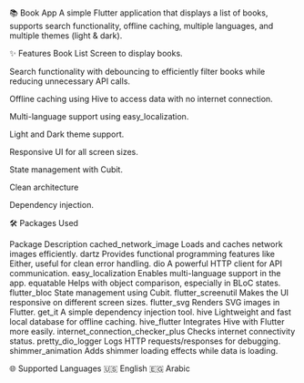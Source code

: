 📚 Book App
A simple Flutter application that displays a list of books, supports search functionality, offline caching, multiple languages, and multiple themes (light & dark).

✨ Features
Book List Screen to display books.

Search functionality with debouncing to efficiently filter books while reducing unnecessary API calls.

Offline caching using Hive to access data with no internet connection.

Multi-language support using easy_localization.

Light and Dark theme support.

Responsive UI for all screen sizes.

State management with Cubit.

Clean architecture

Dependency injection.


🛠️ Packages Used

Package	Description
cached_network_image	Loads and caches network images efficiently.
dartz	Provides functional programming features like Either, useful for clean error handling.
dio	A powerful HTTP client for API communication.
easy_localization	Enables multi-language support in the app.
equatable	Helps with object comparison, especially in BLoC states.
flutter_bloc	State management using Cubit.
flutter_screenutil	Makes the UI responsive on different screen sizes.
flutter_svg	Renders SVG images in Flutter.
get_it	A simple dependency injection tool.
hive	Lightweight and fast local database for offline caching.
hive_flutter	Integrates Hive with Flutter more easily.
internet_connection_checker_plus	Checks internet connectivity status.
pretty_dio_logger	Logs HTTP requests/responses for debugging.
shimmer_animation	Adds shimmer loading effects while data is loading.

🌐 Supported Languages
🇺🇸 English
🇪🇬 Arabic

